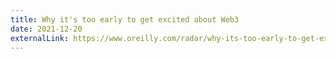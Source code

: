 ```yaml
---
title: Why it's too early to get excited about Web3
date: 2021-12-20
externalLink: https://www.oreilly.com/radar/why-its-too-early-to-get-excited-about-web3/
---
```

